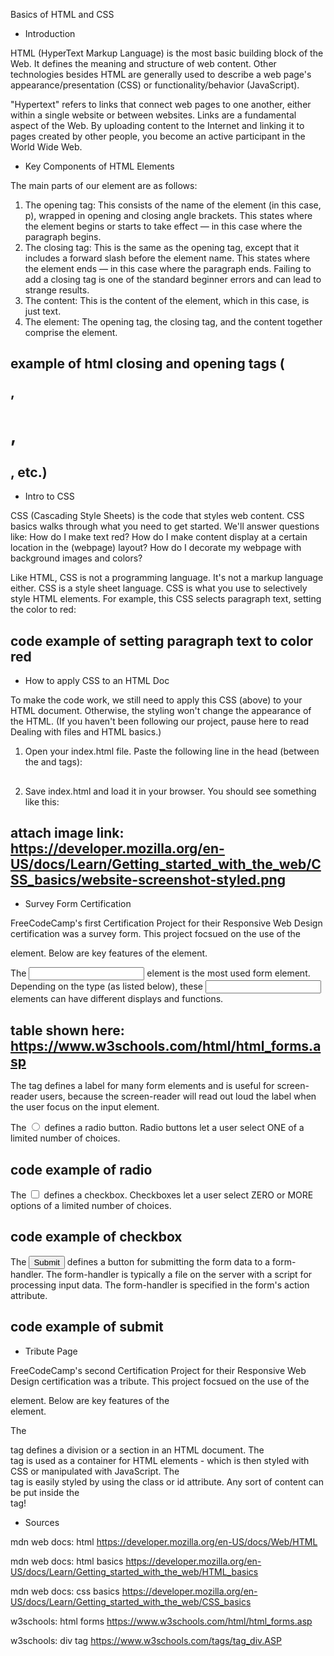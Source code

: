 Basics of HTML and CSS

- Introduction

HTML (HyperText Markup Language) is the most basic building block of the Web. It defines the meaning and structure of web content. Other technologies besides HTML are generally used to describe a web page's appearance/presentation (CSS) or functionality/behavior (JavaScript).

"Hypertext" refers to links that connect web pages to one another, either within a single website or between websites. Links are a fundamental aspect of the Web. By uploading content to the Internet and linking it to pages created by other people, you become an active participant in the World Wide Web.

- Key Components of HTML Elements

The main parts of our element are as follows:

1. The opening tag: This consists of the name of the element (in this case, p), wrapped in opening and closing angle brackets. This states where the element begins or starts to take effect — in this case where the paragraph begins.
2. The closing tag: This is the same as the opening tag, except that it includes a forward slash before the element name. This states where the element ends — in this case where the paragraph ends. Failing to add a closing tag is one of the standard beginner errors and can lead to strange results.
3. The content: This is the content of the element, which in this case, is just text.
4. The element: The opening tag, the closing tag, and the content together comprise the element.

## example of html closing and opening tags (<p>, <h1>, <h2>, etc.)

- Intro to CSS

CSS (Cascading Style Sheets) is the code that styles web content. CSS basics walks through what you need to get started. We'll answer questions like: How do I make text red? How do I make content display at a certain location in the (webpage) layout? How do I decorate my webpage with background images and colors?

Like HTML, CSS is not a programming language. It's not a markup language either. CSS is a style sheet language. CSS is what you use to selectively style HTML elements. For example, this CSS selects paragraph text, setting the color to red:

## code example of setting paragraph text to color red

- How to apply CSS to an HTML Doc

To make the code work, we still need to apply this CSS (above) to your HTML document. Otherwise, the styling won't change the appearance of the HTML. (If you haven't been following our project, pause here to read Dealing with files and HTML basics.)

1.  Open your index.html file. Paste the following line in the head (between the <head> and </head> tags):

## <link href="styles/style.css" rel="stylesheet" />

2. Save index.html and load it in your browser. You should see something like this:

## attach image link: https://developer.mozilla.org/en-US/docs/Learn/Getting_started_with_the_web/CSS_basics/website-screenshot-styled.png

- Survey Form Certification

FreeCodeCamp's first Certification Project for their Responsive Web Design certification was a survey form. This project focsued on the use of the <form> element. Below are key features of the <form> element.

The <input> element is the most used form element. Depending on the type (as listed below), these <input> elements can have different displays and functions.

## table shown here: https://www.w3schools.com/html/html_forms.asp

The <label> tag defines a label for many form elements and is useful for screen-reader users, because the screen-reader will read out loud the label when the user focus on the input element.

The <input type="radio"> defines a radio button. Radio buttons let a user select ONE of a limited number of choices.

## code example of radio

The <input type="checkbox"> defines a checkbox. Checkboxes let a user select ZERO or MORE options of a limited number of choices.

## code example of checkbox

The <input type="submit"> defines a button for submitting the form data to a form-handler. The form-handler is typically a file on the server with a script for processing input data. The form-handler is specified in the form's action attribute.

## code example of submit

- Tribute Page

FreeCodeCamp's second Certification Project for their Responsive Web Design certification was a tribute. This project focsued on the use of the <div> element. Below are key features of the <div> element.

The <div> tag defines a division or a section in an HTML document. The <div> tag is used as a container for HTML elements - which is then styled with CSS or manipulated with JavaScript. The <div> tag is easily styled by using the class or id attribute. Any sort of content can be put inside the <div> tag! 

- Sources

mdn web docs: html https://developer.mozilla.org/en-US/docs/Web/HTML 

mdn web docs: html basics https://developer.mozilla.org/en-US/docs/Learn/Getting_started_with_the_web/HTML_basics

mdn web docs: css basics https://developer.mozilla.org/en-US/docs/Learn/Getting_started_with_the_web/CSS_basics

w3schools: html forms https://www.w3schools.com/html/html_forms.asp

w3schools: div tag https://www.w3schools.com/tags/tag_div.ASP